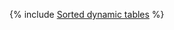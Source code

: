 {% include [Sorted dynamic tables](../../_includes/user-guide/dynamic-tables/sorted-dynamic-tables.md) %}
